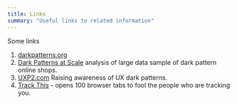 ```yaml
---
title: Links
summary: "Useful links to related information"
---
```


Some links

1. [darkpatterns.org](https://darkpatterns.org)
2. [Dark Patterns at Scale](https://webtransparency.cs.princeton.edu/dark-patterns/) analysis of large data sample of dark pattern online shops.
3. [UXP2.com](https://darkpatterns.uxp2.com) Raising awareness of UX dark patterns.
4. [Track This](https://trackthis.link/) - opens 100 browser tabs to fool the people who are tracking you.